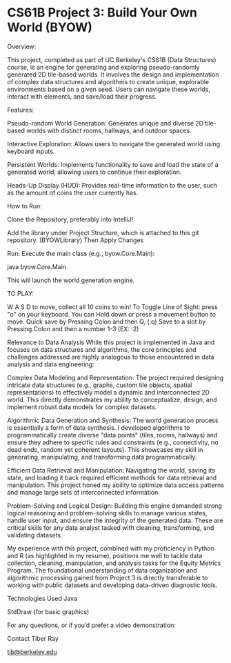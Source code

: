 # CS61B Project 3: Build Your Own World (BYOW)
Overview:

This project, completed as part of UC Berkeley's CS61B (Data Structures) course, is an engine for generating and exploring pseudo-randomly generated 2D tile-based worlds. It involves the design and implementation of complex data structures and algorithms to create unique, explorable environments based on a given seed. Users can navigate these worlds, interact with elements, and save/load their progress.

Features:

Pseudo-random World Generation: Generates unique and diverse 2D tile-based worlds with distinct rooms, hallways, and outdoor spaces.

Interactive Exploration: Allows users to navigate the generated world using keyboard inputs.

Persistent Worlds: Implements functionality to save and load the state of a generated world, allowing users to continue their exploration.

Heads-Up Display (HUD): Provides real-time information to the user, such as the amount of coins the user currently has. 

How to Run:

Clone the Repository, preferably into IntelliJ!

Add the library under Project Structure, which is attached to this git repository. (BYOWLibrary)
Then Apply Changes

Run:
Execute the main class (e.g., byow.Core.Main):

java byow.Core.Main

This will launch the world generation engine.

TO PLAY:

W A S D to move, collect all 10 coins to win! 
To Toggle Line of Sight: press "o" on your keyboard. 
You can Hold down or press a movement button to move. 
Quick save by Pressing Colon and then Q, (:q)
Save to a slot by Pressing Colon and then a number 1-3 (EX: :2) 


Relevance to Data Analysis
While this project is implemented in Java and focuses on data structures and algorithms, the core principles and challenges addressed are highly analogous to those encountered in data analysis and data engineering:

Complex Data Modeling and Representation: The project required designing intricate data structures (e.g., graphs, custom tile objects, spatial representations) to effectively model a dynamic and interconnected 2D world. This directly demonstrates my ability to conceptualize, design, and implement robust data models for complex datasets.

Algorithmic Data Generation and Synthesis: The world generation process is essentially a form of data synthesis. I developed algorithms to programmatically create diverse "data points" (tiles, rooms, hallways) and ensure they adhere to specific rules and constraints (e.g., connectivity, no dead ends, random yet coherent layouts). This showcases my skill in generating, manipulating, and transforming data programmatically.

Efficient Data Retrieval and Manipulation: Navigating the world, saving its state, and loading it back required efficient methods for data retrieval and manipulation. This project honed my ability to optimize data access patterns and manage large sets of interconnected information.

Problem-Solving and Logical Design: Building this engine demanded strong logical reasoning and problem-solving skills to manage various states, handle user input, and ensure the integrity of the generated data. These are critical skills for any data analyst tasked with cleaning, transforming, and validating datasets.

My experience with this project, combined with my proficiency in Python and R (as highlighted in my resume), positions me well to tackle data collection, cleaning, manipulation, and analysis tasks for the Equity Metrics Program. The foundational understanding of data organization and algorithmic processing gained from Project 3 is directly transferable to working with public datasets and developing data-driven diagnostic tools.

Technologies Used
Java

StdDraw (for basic graphics)



For any questions, or if you’d prefer a video demonstration:

Contact
Tiber Ray 

tib@berkeley.edu
